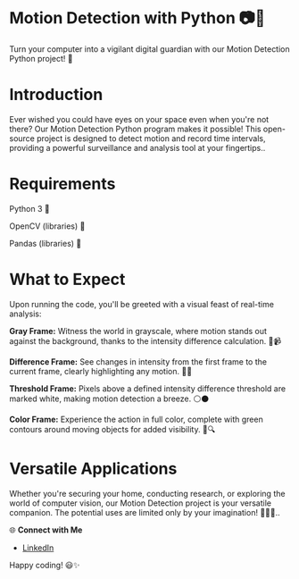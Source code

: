 # Motion Detection with Python 📷🚀
Turn your computer into a vigilant digital guardian with our Motion Detection Python project! 🌟

# Introduction
Ever wished you could have eyes on your space even when you're not there? Our Motion Detection Python program makes it possible! This open-source project is designed to detect motion and record time intervals, providing a powerful surveillance and analysis tool at your fingertips..

# Requirements
Python 3 🐍

OpenCV (libraries) 📸

Pandas (libraries) 🐼

# What to Expect
Upon running the code, you'll be greeted with a visual feast of real-time analysis:

**Gray Frame:** Witness the world in grayscale, where motion stands out against the background, thanks to the intensity difference calculation. 🎨📹

**Difference Frame:** See changes in intensity from the first frame to the current frame, clearly highlighting any motion. 🔄🌆

**Threshold Frame:** Pixels above a defined intensity difference threshold are marked white, making motion detection a breeze. ⚪⚫

**Color Frame:** Experience the action in full color, complete with green contours around moving objects for added visibility. 🌈🔍

# Versatile Applications
Whether you're securing your home, conducting research, or exploring the world of computer vision, our Motion Detection project is your versatile companion. The potential uses are limited only by your imagination! 🏡🔬🤖..

🌐 **Connect with Me**
- [LinkedIn](www.linkedin.com/in/md-azfar-alam)

Happy coding! 😃✨
